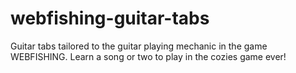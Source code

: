 # webfishing-guitar-tabs
Guitar tabs tailored to the guitar playing mechanic in the game WEBFISHING. Learn a song or two to play in the cozies game ever!
